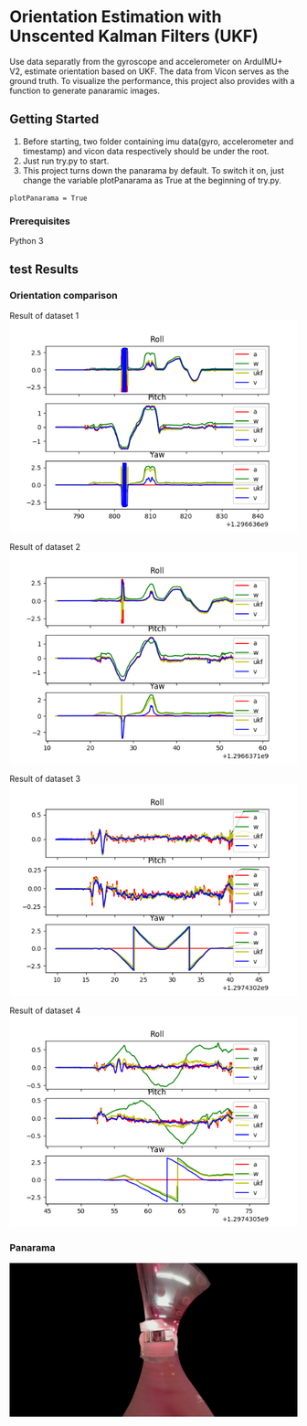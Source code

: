# Orientation Estimation with Unscented Kalman Filters (UKF)

Use data separatly from the gyroscope and accelerometer on ArduIMU+ V2, estimate orientation based on UKF. The data from Vicon serves as the ground truth. To visualize the performance, this project also provides with a function to generate panaramic images.

## Getting Started
1. Before starting, two folder containing imu data(gyro, accelerometer and timestamp) and vicon data respectively should be under the root.
2. Just run try.py to start.
3. This project turns down the panarama by default. To switch it on, just change the variable plotPanarama as True at the beginning of try.py.
```
plotPanarama = True

```

### Prerequisites

Python 3

## test Results

### Orientation comparison
Result of dataset 1  
![alt text](https://github.com/Ougui9/UKF_OrientaionEstimate/blob/master/res/weightedUKF1.png)

Result of dataset 2  
![alt text](https://github.com/Ougui9/UKF_OrientaionEstimate/blob/master/res/weightedUKF2.png)

Result of dataset 3  
![alt text](https://github.com/Ougui9/UKF_OrientaionEstimate/blob/master/res/weightedUKF8.png)

Result of dataset 4  
![alt text](https://github.com/Ougui9/UKF_OrientaionEstimate/blob/master/res/weightedUKF9.png)
  
### Panarama
![alt text](https://github.com/Ougui9/UKF_OrientaionEstimate/blob/master/res/panDs1.jpg)
